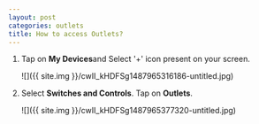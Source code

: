 ```yaml
---
layout: post
categories: outlets
title: How to access Outlets?
---
```


1. Tap on **My Devices**and Select '+' icon present on your screen.

    ![]({{ site.img }}/cwII_kHDFSg1487965316186-untitled.jpg)


2. Select **Switches and Controls**. Tap on **Outlets**.

    ![]({{ site.img }}/cwII_kHDFSg1487965377320-untitled.jpg)